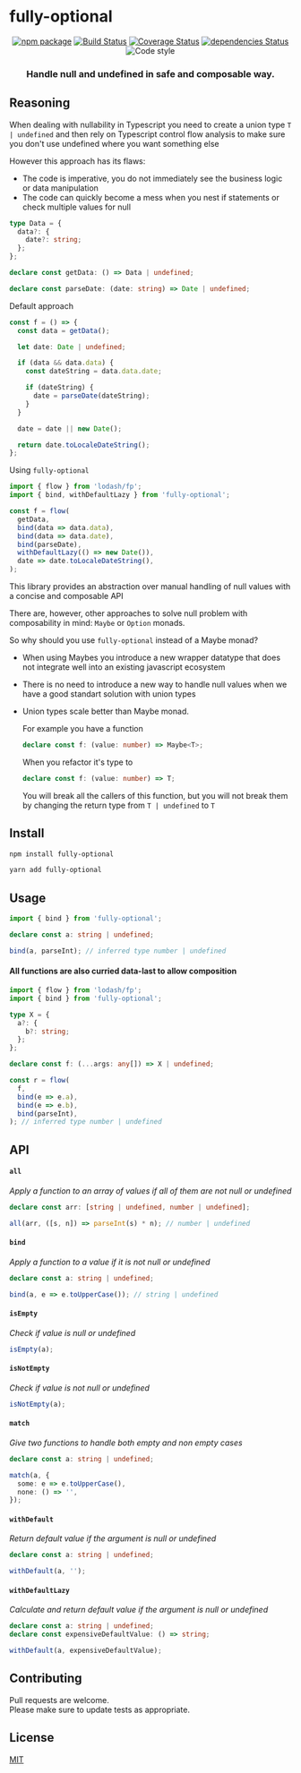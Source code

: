 # fully-optional

<div align="center">

[![npm package](https://img.shields.io/npm/v/fully-optional/latest.svg)](https://www.npmjs.com/package/fully-optional)
[![Build Status](https://travis-ci.com/YuriiOstapchuk/fully-optional.svg?branch=master)](https://travis-ci.com/YuriiOstapchuk/fully-optional)
[![Coverage Status](https://img.shields.io/codecov/c/github/YuriiOstapchuk/fully-optional/master.svg)](https://codecov.io/gh/YuriiOstapchuk/fully-optional)
[![dependencies Status](https://david-dm.org/YuriiOstapchuk/fully-optional/status.svg)](https://david-dm.org/YuriiOstapchuk/fully-optional)
![Code style](https://img.shields.io/badge/code_style-prettier-ff69b4.svg)

### Handle null and undefined in safe and composable way.

</div>

## Reasoning

When dealing with nullability in Typescript you need to create a union type `T | undefined` and then rely on Typescript control flow analysis to make sure you don't use undefined where you want something else

However this approach has its flaws:

- The code is imperative, you do not immediately see the business logic or data manipulation
- The code can quickly become a mess when you nest if statements or check multiple values for null

```typescript
type Data = {
  data?: {
    date?: string;
  };
};

declare const getData: () => Data | undefined;

declare const parseDate: (date: string) => Date | undefined;
```

Default approach

```typescript
const f = () => {
  const data = getData();

  let date: Date | undefined;

  if (data && data.data) {
    const dateString = data.data.date;

    if (dateString) {
      date = parseDate(dateString);
    }
  }

  date = date || new Date();

  return date.toLocaleDateString();
};
```

Using `fully-optional`

```typescript
import { flow } from 'lodash/fp';
import { bind, withDefaultLazy } from 'fully-optional';

const f = flow(
  getData,
  bind(data => data.data),
  bind(data => data.date),
  bind(parseDate),
  withDefaultLazy(() => new Date()),
  date => date.toLocaleDateString(),
);
```

This library provides an abstraction over manual handling of null values with a concise and composable API

There are, however, other approaches to solve null problem with composability in mind: `Maybe` or `Option` monads.

So why should you use `fully-optional` instead of a Maybe monad?

- When using Maybes you introduce a new wrapper datatype that does not integrate well into an existing javascript ecosystem
- There is no need to introduce a new way to handle null values when we have a good standart solution with union types
- Union types scale better than Maybe monad.

  For example you have a function

  ```typescript
  declare const f: (value: number) => Maybe<T>;
  ```

  When you refactor it's type to

  ```typescript
  declare const f: (value: number) => T;
  ```

  You will break all the callers of this function, but you will not break them by changing the return type from `T | undefined` to `T`

## Install

```bash
npm install fully-optional
```

```bash
yarn add fully-optional
```

## Usage

```typescript
import { bind } from 'fully-optional';

declare const a: string | undefined;

bind(a, parseInt); // inferred type number | undefined
```

#### All functions are also curried data-last to allow composition

```typescript
import { flow } from 'lodash/fp';
import { bind } from 'fully-optional';

type X = {
  a?: {
    b?: string;
  };
};

declare const f: (...args: any[]) => X | undefined;

const r = flow(
  f,
  bind(e => e.a),
  bind(e => e.b),
  bind(parseInt),
); // inferred type number | undefined
```

## API

#### `all`

_Apply a function to an array of values if all of them are not null or undefined_

```ts
declare const arr: [string | undefined, number | undefined];

all(arr, ([s, n]) => parseInt(s) * n); // number | undefined
```

#### `bind`

_Apply a function to a value if it is not null or undefined_

```ts
declare const a: string | undefined;

bind(a, e => e.toUpperCase()); // string | undefined
```

#### `isEmpty`

_Check if value is null or undefined_

```ts
isEmpty(a);
```

#### `isNotEmpty`

_Check if value is not null or undefined_

```ts
isNotEmpty(a);
```

#### `match`

_Give two functions to handle both empty and non empty cases_

```ts
declare const a: string | undefined;

match(a, {
  some: e => e.toUpperCase(),
  none: () => '',
});
```

#### `withDefault`

_Return default value if the argument is null or undefined_

```ts
declare const a: string | undefined;

withDefault(a, '');
```

#### `withDefaultLazy`

_Calculate and return default value if the argument is null or undefined_

```ts
declare const a: string | undefined;
declare const expensiveDefaultValue: () => string;

withDefault(a, expensiveDefaultValue);
```

## Contributing

Pull requests are welcome.  
Please make sure to update tests as appropriate.

## License

[MIT](https://choosealicense.com/licenses/mit/)

